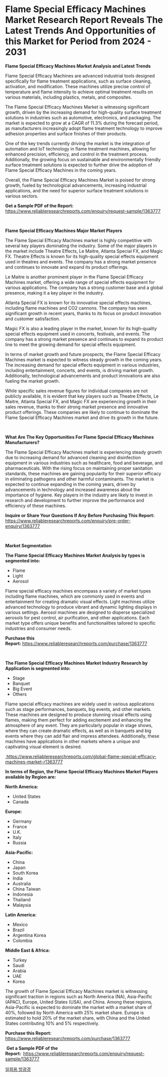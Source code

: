 <p><h1>Flame Special Efficacy Machines Market Research Report Reveals The Latest Trends And Opportunities of this Market for Period from 2024 - 2031</h1></p><p><strong>Flame Special Efficacy Machines Market Analysis and Latest Trends</strong></p>
<p><p>Flame Special Efficacy Machines are advanced industrial tools designed specifically for flame treatment applications, such as surface cleaning, activation, and modification. These machines utilize precise control of temperature and flame intensity to achieve optimal treatment results on various materials, including plastics, metals, and composites.</p><p>The Flame Special Efficacy Machines Market is witnessing significant growth, driven by the increasing demand for high-quality surface treatment solutions in industries such as automotive, electronics, and packaging. The market is expected to grow at a CAGR of 11.3% during the forecast period, as manufacturers increasingly adopt flame treatment technology to improve adhesion properties and surface finishes of their products.</p><p>One of the key trends currently driving the market is the integration of automation and IoT technology in flame treatment machines, allowing for enhanced precision, efficiency, and control in the treatment process. Additionally, the growing focus on sustainable and environmentally friendly surface treatment solutions is expected to further drive the adoption of Flame Special Efficacy Machines in the coming years.</p><p>Overall, the Flame Special Efficacy Machines Market is poised for strong growth, fueled by technological advancements, increasing industrial applications, and the need for superior surface treatment solutions in various sectors.</p></p>
<p><strong>Get a Sample PDF of the Report:&nbsp;</strong> <a href="https://www.reliableresearchreports.com/enquiry/request-sample/1363777">https://www.reliableresearchreports.com/enquiry/request-sample/1363777</a></p>
<p>&nbsp;</p>
<p><strong>Flame Special Efficacy Machines Major Market Players</strong></p>
<p><p>The Flame Special Efficacy Machines market is highly competitive with several key players dominating the industry. Some of the major players in the market include Theatre Effects, Le Maitre, Atlanta Special FX, and Magic FX. Theatre Effects is known for its high-quality special effects equipment used in theatres and events. The company has a strong market presence and continues to innovate and expand its product offerings.</p><p>Le Maitre is another prominent player in the Flame Special Efficacy Machines market, offering a wide range of special effects equipment for various applications. The company has a strong customer base and a global presence, making it a key player in the industry.</p><p>Atlanta Special FX is known for its innovative special effects machines, including flame machines and CO2 cannons. The company has seen significant growth in recent years, thanks to its focus on product innovation and customer satisfaction.</p><p>Magic FX is also a leading player in the market, known for its high-quality special effects equipment used in concerts, festivals, and events. The company has a strong market presence and continues to expand its product line to meet the growing demand for special effects equipment.</p><p>In terms of market growth and future prospects, the Flame Special Efficacy Machines market is expected to witness steady growth in the coming years. The increasing demand for special effects equipment in various industries, including entertainment, concerts, and events, is driving market growth. Additionally, technological advancements and product innovations are also fueling the market growth.</p><p>While specific sales revenue figures for individual companies are not publicly available, it is evident that key players such as Theatre Effects, Le Maitre, Atlanta Special FX, and Magic FX are experiencing growth in their sales revenue, thanks to their strong market presence and innovative product offerings. These companies are likely to continue to dominate the Flame Special Efficacy Machines market and drive its growth in the future.</p></p>
<p>&nbsp;</p>
<p><strong>What Are The Key Opportunities For Flame Special Efficacy Machines Manufacturers?</strong></p>
<p><p>The Flame Special Efficacy Machines market is experiencing steady growth due to increasing demand for advanced cleaning and disinfection equipment in various industries such as healthcare, food and beverage, and pharmaceuticals. With the rising focus on maintaining proper sanitation standards, these machines are gaining popularity for their superior efficacy in eliminating pathogens and other harmful contaminants. The market is expected to continue expanding in the coming years, driven by advancements in technology and increased awareness about the importance of hygiene. Key players in the industry are likely to invest in research and development to further improve the performance and efficiency of these machines.</p></p>
<p><strong>Inquire or Share Your Questions If Any Before Purchasing This Report:</strong> <a href="https://www.reliableresearchreports.com/enquiry/pre-order-enquiry/1363777">https://www.reliableresearchreports.com/enquiry/pre-order-enquiry/1363777</a></p>
<p>&nbsp;</p>
<p><strong>Market Segmentation</strong></p>
<p><strong>The Flame Special Efficacy Machines Market Analysis by types is segmented into:</strong></p>
<p><ul><li>Flame</li><li>Light</li><li>Aerosol</li></ul></p>
<p><p>Flame special efficacy machines encompass a variety of market types including flame machines, which are commonly used in events and entertainment for creating dramatic visual effects. Light machines utilize advanced technology to produce vibrant and dynamic lighting displays in various settings. Aerosol machines are designed to disperse specialized aerosols for pest control, air purification, and other applications. Each market type offers unique benefits and functionalities tailored to specific industries and consumer needs.</p></p>
<p><strong>Purchase this Report:&nbsp;</strong><a href="https://www.reliableresearchreports.com/purchase/1363777">https://www.reliableresearchreports.com/purchase/1363777</a></p>
<p>&nbsp;</p>
<p><strong>The Flame Special Efficacy Machines Market Industry Research by Application is segmented into:</strong></p>
<p><ul><li>Stage</li><li>Banquet</li><li>Big Event</li><li>Others</li></ul></p>
<p><p>Flame special efficacy machines are widely used in various applications such as stage performances, banquets, big events, and other markets. These machines are designed to produce stunning visual effects using flames, making them perfect for adding excitement and enhancing the atmosphere of any event. They are particularly popular in stage shows, where they can create dramatic effects, as well as in banquets and big events where they can add flair and impress attendees. Additionally, these machines have applications in other markets where a unique and captivating visual element is desired.</p></p>
<p><a href="https://www.reliableresearchreports.com/global-flame-special-efficacy-machines-market-r1363777">&nbsp;https://www.reliableresearchreports.com/global-flame-special-efficacy-machines-market-r1363777</a></p>
<p><strong>In terms of Region, the Flame Special Efficacy Machines Market Players available by Region are:</strong></p>
<p>
    <p> <strong> North America: </strong>
        <ul>
            <li>United States</li>
            <li>Canada</li>
        </ul>
        </p> 
    <p> <strong> Europe: </strong>
        <ul>
            <li>Germany</li>
            <li>France</li>
            <li>U.K.</li>
            <li>Italy</li>
            <li>Russia</li>
        </ul>
        </p> 
    <p> <strong> Asia-Pacific: </strong>
        <ul>
            <li>China</li>
            <li>Japan</li>
            <li>South Korea</li>
            <li>India</li>
            <li>Australia</li>
            <li>China Taiwan</li>
            <li>Indonesia</li>
            <li>Thailand</li>
            <li>Malaysia</li>
        </ul>
        </p> 
    <p> <strong> Latin America: </strong>
        <ul>
            <li>Mexico</li>
            <li>Brazil</li>
            <li>Argentina Korea</li>
            <li>Colombia</li>
        </ul>
        </p> 
    <p> <strong> Middle East & Africa: </strong>
        <ul>
            <li>Turkey</li>
            <li>Saudi</li>
            <li>Arabia</li>
            <li>UAE</li>
            <li>Korea</li>
        </ul>
    </p>
    </p>
<p><p>The growth of Flame Special Efficacy Machines market is witnessing significant traction in regions such as North America (NA), Asia-Pacific (APAC), Europe, United States (USA), and China. Among these regions, Asia-Pacific is expected to dominate the market with a market share of 40%, followed by North America with 25% market share. Europe is estimated to hold 20% of the market share, with China and the United States contributing 10% and 5% respectively.</p></p>
<p><strong>Purchase this Report: </strong><a href="https://www.reliableresearchreports.com/purchase/1363777">https://www.reliableresearchreports.com/purchase/1363777</a></p>
<p>&nbsp;<strong>Get a Sample PDF of the Report:&nbsp;&nbsp;</strong><a href="https://www.reliableresearchreports.com/enquiry/request-sample/1363777">https://www.reliableresearchreports.com/enquiry/request-sample/1363777</a></p>
<p><strong></strong></p>
<p><p><a href="https://github.com/crfsywufhm81415/Market-Research-Report-List-1/blob/main/143794747506.md">일회용 방광경</a></p></p>